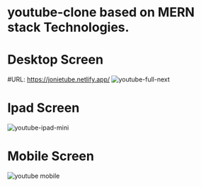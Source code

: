 # youtube-clone based on MERN stack Technologies.
# Desktop Screen
#URL: https://jonietube.netlify.app/
![youtube-full-next](https://user-images.githubusercontent.com/73966666/206684607-031deea9-a195-4c19-90bd-83af18783581.png)
# Ipad Screen
![youtube-ipad-mini](https://user-images.githubusercontent.com/73966666/206684717-2483df03-c915-48bc-a208-d211a456eef8.png)
# Mobile Screen
![youtube mobile](https://user-images.githubusercontent.com/73966666/206684794-dc31f750-f87d-425d-893a-453846b27415.PNG)
